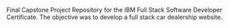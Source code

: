 Final Capstone Project Repository for the IBM Full Stack Software Developer Certificate. The objective was to develop a full stack car dealership website.
